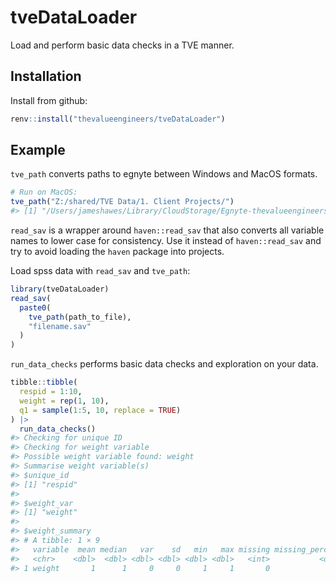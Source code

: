 
<!-- README.md is generated from README.Rmd. Please edit that file -->

# tveDataLoader

<!-- badges: start -->
<!-- badges: end -->

Load and perform basic data checks in a TVE manner.

## Installation

Install from github:

``` r
renv::install("thevalueengineers/tveDataLoader")
```

## Example

`tve_path` converts paths to egnyte between Windows and MacOS formats.

``` r
# Run on MacOS:
tve_path("Z:/shared/TVE Data/1. Client Projects/")
#> [1] "/Users/jameshawes/Library/CloudStorage/Egnyte-thevalueengineers/shared/TVE Data/1. Client Projects/"
```

`read_sav` is a wrapper around `haven::read_sav` that also converts all
variable names to lower case for consistency. Use it instead of
`haven::read_sav` and try to avoid loading the `haven` package into
projects.

Load spss data with `read_sav` and `tve_path`:

``` r
library(tveDataLoader)
read_sav(
  paste0(
    tve_path(path_to_file),
    "filename.sav"
  )
)
```

`run_data_checks` performs basic data checks and exploration on your
data.

``` r
tibble::tibble(
  respid = 1:10,
  weight = rep(1, 10),
  q1 = sample(1:5, 10, replace = TRUE)
) |> 
  run_data_checks()
#> Checking for unique ID
#> Checking for weight variable
#> Possible weight variable found: weight
#> Summarise weight variable(s)
#> $unique_id
#> [1] "respid"
#> 
#> $weight_var
#> [1] "weight"
#> 
#> $weight_summary
#> # A tibble: 1 × 9
#>   variable  mean median   var    sd   min   max missing missing_percent
#>   <chr>    <dbl>  <dbl> <dbl> <dbl> <dbl> <dbl>   <int>           <dbl>
#> 1 weight       1      1     0     0     1     1       0               0
```

